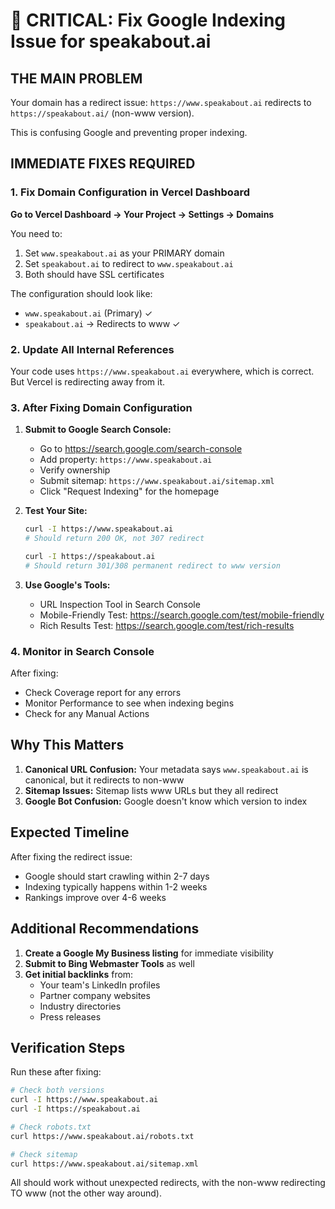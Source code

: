 # 🚨 CRITICAL: Fix Google Indexing Issue for speakabout.ai

## THE MAIN PROBLEM
Your domain has a redirect issue: `https://www.speakabout.ai` redirects to `https://speakabout.ai/` (non-www version).

This is confusing Google and preventing proper indexing.

## IMMEDIATE FIXES REQUIRED

### 1. Fix Domain Configuration in Vercel Dashboard

**Go to Vercel Dashboard → Your Project → Settings → Domains**

You need to:
1. Set `www.speakabout.ai` as your PRIMARY domain
2. Set `speakabout.ai` to redirect to `www.speakabout.ai`
3. Both should have SSL certificates

The configuration should look like:
- `www.speakabout.ai` (Primary) ✓
- `speakabout.ai` → Redirects to www ✓

### 2. Update All Internal References

Your code uses `https://www.speakabout.ai` everywhere, which is correct. But Vercel is redirecting away from it.

### 3. After Fixing Domain Configuration

1. **Submit to Google Search Console:**
   - Go to https://search.google.com/search-console
   - Add property: `https://www.speakabout.ai`
   - Verify ownership
   - Submit sitemap: `https://www.speakabout.ai/sitemap.xml`
   - Click "Request Indexing" for the homepage

2. **Test Your Site:**
   ```bash
   curl -I https://www.speakabout.ai
   # Should return 200 OK, not 307 redirect
   
   curl -I https://speakabout.ai
   # Should return 301/308 permanent redirect to www version
   ```

3. **Use Google's Tools:**
   - URL Inspection Tool in Search Console
   - Mobile-Friendly Test: https://search.google.com/test/mobile-friendly
   - Rich Results Test: https://search.google.com/test/rich-results

### 4. Monitor in Search Console

After fixing:
- Check Coverage report for any errors
- Monitor Performance to see when indexing begins
- Check for any Manual Actions

## Why This Matters

1. **Canonical URL Confusion:** Your metadata says `www.speakabout.ai` is canonical, but it redirects to non-www
2. **Sitemap Issues:** Sitemap lists www URLs but they all redirect
3. **Google Bot Confusion:** Google doesn't know which version to index

## Expected Timeline

After fixing the redirect issue:
- Google should start crawling within 2-7 days
- Indexing typically happens within 1-2 weeks
- Rankings improve over 4-6 weeks

## Additional Recommendations

1. **Create a Google My Business listing** for immediate visibility
2. **Submit to Bing Webmaster Tools** as well
3. **Get initial backlinks** from:
   - Your team's LinkedIn profiles
   - Partner company websites
   - Industry directories
   - Press releases

## Verification Steps

Run these after fixing:
```bash
# Check both versions
curl -I https://www.speakabout.ai
curl -I https://speakabout.ai

# Check robots.txt
curl https://www.speakabout.ai/robots.txt

# Check sitemap
curl https://www.speakabout.ai/sitemap.xml
```

All should work without unexpected redirects, with the non-www redirecting TO www (not the other way around).